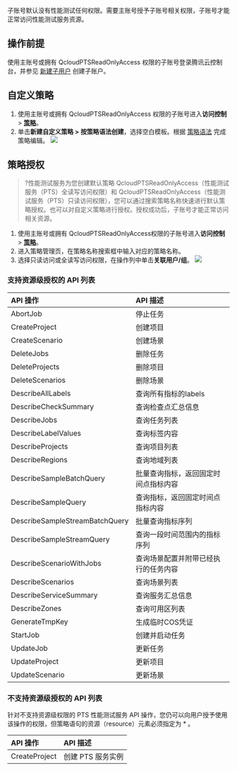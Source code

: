 子账号默认没有性能测试任何权限。需要主账号授予子账号相关权限，子账号才能正常访问性能测试服务资源。

## 操作前提

使用主账号或拥有 QcloudPTSReadOnlyAccess 权限的子账号登录腾讯云控制台，并参见 [新建子用户](https://cloud.tencent.com/document/product/598/13674) 创建子账户。

##  自定义策略

1. 使用主账号或拥有 QcloudPTSReadOnlyAccess 权限的子账号进入**访问控制** > [**策略**](https://console.cloud.tencent.com/cam/policy)。
2. 单击**新建自定义策略 > 按策略语法创建**，选择空白模板。根据 [策略语法](https://cloud.tencent.com/document/product/280/66688) 完成策略编辑。
   ![](https://main.qcloudimg.com/raw/426416f0b157a3ee22babae44976747d.png)


## 策略授权

>?性能测试服务为您创建默认策略 QcloudPTSReadOnlyAccess（性能测试服务（PTS）全读写访问权限）和 QcloudPTSReadOnlyAccess（性能测试服务（PTS）只读访问权限），您可以通过搜索策略名称快速进行默认策略授权。也可以对自定义策略进行授权。授权成功后，子账号才能正常访问相关资源。

1. 使用主账号或拥有 QcloudPTSReadOnlyAccess权限的子账号进入**访问控制** > [**策略**](https://console.cloud.tencent.com/cam/policy)。
2. 进入策略管理页，在策略名称搜索框中输入对应的策略名称。
3. 选择只读访问或全读写访问权限，在操作列中单击**关联用户/组**。
   ![](https://qcloudimg.tencent-cloud.cn/raw/676f1e15a36423c12b1a36371ebe2dde.png)

### 支持资源级授权的 API 列表

| API 操作                       | API 描述                             |
| :----------------------------- | :----------------------------------- |
| AbortJob                       | 停止任务                             |
| CreateProject                  | 创建项目                             |
| CreateScenario                 | 创建场景                             |
| DeleteJobs                     | 删除任务                             |
| DeleteProjects                 | 删除项目                             |
| DeleteScenarios                | 删除场景                             |
| DescribeAllLabels              | 查询所有指标的labels                 |
| DescribeCheckSummary           | 查询检查点汇总信息                   |
| DescribeJobs                   | 查询任务列表                         |
| DescribeLabelValues            | 查询标签内容                         |
| DescribeProjects               | 查询项目列表                         |
| DescribeRegions                | 查询地域列表                         |
| DescribeSampleBatchQuery       | 批量查询指标，返回固定时间点指标内容 |
| DescribeSampleQuery            | 查询指标，返回固定时间点指标内容     |
| DescribeSampleStreamBatchQuery | 批量查询指标序列                     |
| DescribeSampleStreamQuery      | 查询一段时间范围内的指标序列         |
| DescribeScenarioWithJobs       | 查询场景配置并附带已经执行的任务内容 |
| DescribeScenarios              | 查询场景列表                         |
| DescribeServiceSummary         | 查询服务汇总信息                     |
| DescribeZones                  | 查询可用区列表                       |
| GenerateTmpKey                 | 生成临时COS凭证                      |
| StartJob                       | 创建并启动任务                       |
| UpdateJob                      | 更新任务                             |
| UpdateProject                  | 更新项目                             |
| UpdateScenario                 | 更新场景                             |

### 不支持资源级授权的 API 列表

针对不支持资源级权限的 PTS 性能测试服务 API 操作，您仍可以向用户授予使用该操作的权限，但策略语句的资源（resource）元素必须指定为 * 。

| API 操作      | API 描述          |
| :------------ | :---------------- |
| CreateProject | 创建 PTS 服务实例 |

